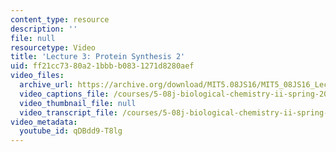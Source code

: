 ```yaml
---
content_type: resource
description: ''
file: null
resourcetype: Video
title: 'Lecture 3: Protein Synthesis 2'
uid: ff21cc73-80a2-1bbb-b083-1271d8280aef
video_files:
  archive_url: https://archive.org/download/MIT5.08JS16/MIT5_08JS16_Lecture_03_300k.mp4
  video_captions_file: /courses/5-08j-biological-chemistry-ii-spring-2016/aa320646ca1754c6b22f2036f2337633_qDBdd9-T8lg.vtt
  video_thumbnail_file: null
  video_transcript_file: /courses/5-08j-biological-chemistry-ii-spring-2016/fcdb1566ef00c2a917114e450b7dfb5d_qDBdd9-T8lg.pdf
video_metadata:
  youtube_id: qDBdd9-T8lg
---
```

